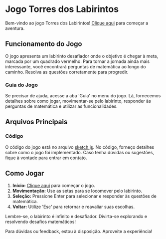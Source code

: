 # Jogo Torres dos Labirintos

Bem-vindo ao jogo Torres dos Labirintos! [Clique aqui](https://alexbatista18.github.io/laberinto/) para começar a aventura.

## Funcionamento do Jogo

O jogo apresenta um labirinto desafiador onde o objetivo é chegar à meta, marcada por um quadrado vermelho. Para tornar a jornada ainda mais interessante, você encontrará perguntas de matemática ao longo do caminho. Resolva as questões corretamente para progredir.

### Guia do Jogo

Se precisar de ajuda, acesse a aba 'Guia' no menu do jogo. Lá, fornecemos detalhes sobre como jogar, movimentar-se pelo labirinto, responder às perguntas de matemática e utilizar as funcionalidades.

## Arquivos Principais

### Código
O código do jogo está no arquivo [sketch.js](https://github.com/alexbatista18/laberinto/blob/main/sketch.js). No código, forneço detalhes sobre como o jogo foi implementado. Caso tenha dúvidas ou sugestões, fique à vontade para entrar em contato.

## Como Jogar

1. **Início:** [Clique aqui](https://alexbatista18.github.io/laberinto/) para começar o jogo.
2. **Movimentação:** Use as setas para se locomover pelo labirinto.
3. **Seleção:** Pressione Enter para selecionar e responder às questões de matemática.
4. **Voltar:** Utilize 'Esc' para retornar e reavaliar suas escolhas.

Lembre-se, o labirinto é infinito e desafiador. Divirta-se explorando e resolvendo desafios matemáticos!

Para dúvidas ou feedback, estou à disposição. Aproveite a experiência!
